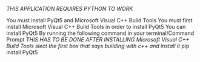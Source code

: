 *THIS APPLICATION REQUIRES PYTHON TO WORK*



You must install PyQt5 and Microsoft Visual C++ Build Tools
You must first install Microsoft Visual C++ Build Tools in order to install PyQt5 
You can install PyQt5 By running the following command in your terminal/Command Prompt *THIS HAS TO BE DONE AFTER INSTALLING  Microsoft Visual C++ Build Tools slect the first box that says building with c++ and install it*
pip install PyQt5
